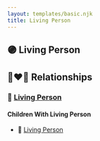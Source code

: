 ```yaml
---
layout: templates/basic.njk
title: Living Person
---
```

## 🟣 Living Person


## 👩‍❤️‍👨 Relationships

### 🔵 [Living Person](/people/7/77213200)

#### Children With Living Person
* 🔵 [Living Person](/people/4/40255380)